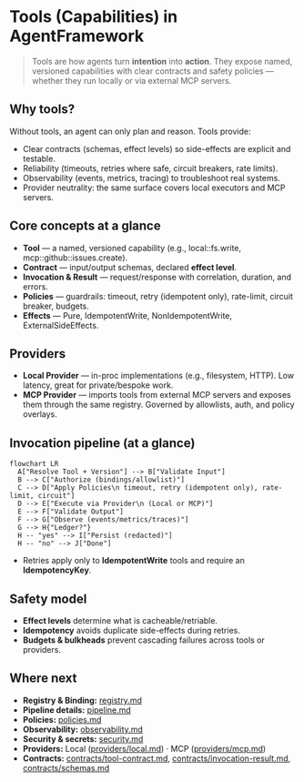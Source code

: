 # Tools (Capabilities) in AgentFramework

> Tools are how agents turn **intention** into **action**. They expose named, versioned capabilities with clear contracts and safety policies — whether they run locally or via external MCP servers.

## Why tools?
Without tools, an agent can only plan and reason. Tools provide:  
- Clear contracts (schemas, effect levels) so side-effects are explicit and testable.  
- Reliability (timeouts, retries where safe, circuit breakers, rate limits).  
- Observability (events, metrics, tracing) to troubleshoot real systems.  
- Provider neutrality: the same surface covers local executors and MCP servers.

## Core concepts at a glance
- **Tool** — a named, versioned capability (e.g., local::fs.write, mcp::github::issues.create).  
- **Contract** — input/output schemas, declared **effect level**.  
- **Invocation & Result** — request/response with correlation, duration, and errors.  
- **Policies** — guardrails: timeout, retry (idempotent only), rate-limit, circuit breaker, budgets.  
- **Effects** — Pure, IdempotentWrite, NonIdempotentWrite, ExternalSideEffects.

## Providers
- **Local Provider** — in-proc implementations (e.g., filesystem, HTTP). Low latency, great for private/bespoke work.  
- **MCP Provider** — imports tools from external MCP servers and exposes them through the same registry. Governed by allowlists, auth, and policy overlays.

## Invocation pipeline (at a glance)

```mermaid
flowchart LR
  A["Resolve Tool + Version"] --> B["Validate Input"]
  B --> C["Authorize (bindings/allowlist)"]
  C --> D["Apply Policies\n timeout, retry (idempotent only), rate-limit, circuit"]
  D --> E["Execute via Provider\n (Local or MCP)"]
  E --> F["Validate Output"]
  F --> G["Observe (events/metrics/traces)"]
  G --> H{"Ledger?"}
  H -- "yes" --> I["Persist (redacted)"]
  H -- "no" --> J["Done"]
```

* Retries apply only to **IdempotentWrite** tools and require an **IdempotencyKey**.

## Safety model
- **Effect levels** determine what is cacheable/retriable.  
- **Idempotency** avoids duplicate side-effects during retries.  
- **Budgets & bulkheads** prevent cascading failures across tools or providers.

## Where next
- **Registry & Binding:** [registry.md](registry.md)  
- **Pipeline details:** [pipeline.md](pipeline.md)  
- **Policies:** [policies.md](policies.md)  
- **Observability:** [observability.md](observability.md)  
- **Security & secrets:** [security.md](security.md)  
- **Providers:** Local ([providers/local.md](providers/local.md)) · MCP ([providers/mcp.md](providers/mcp.md))  
- **Contracts:** [contracts/tool-contract.md](../contracts/tool-contract.md), [contracts/invocation-result.md](../contracts/invocation-result.md), [contracts/schemas.md](../contracts/schemas.md)

<script src="https://cdn.jsdelivr.net/npm/mermaid@10/dist/mermaid.min.js"></script>
<script>mermaid.initialize({ startOnLoad: true, securityLevel: 'loose' });</script>
